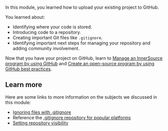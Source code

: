 In this module, you learned how to upload your existing project to GitHub.

You learned about:

- Identifying where your code is stored.
- Introducing code to a repository.
- Creating important Git files like `.gitignore`.
- Identifying important next steps for managing your repository and adding community involvement.

Now that you have your project on GitHub, learn to [Manage an InnerSource program by using GitHub](/training/modules/manage-innersource-program-github/) and [Create an open-source program by using GitHub best practices](/training/modules/create-open-source-program-github/).

## Learn more

Here are some links to more information on the subjects we discussed in this module:

- [Ignoring files with .gitignore](https://help.github.com/en/github/using-git/ignoring-files?azure-portal=true)
- Reference the [.gitignore repository for popular platforms](https://github.com/github/gitignore?azure-portal=true)
- [Setting repository visibility](https://docs.github.com/repositories/managing-your-repositorys-settings-and-features/managing-repository-settings/setting-repository-visibility)
